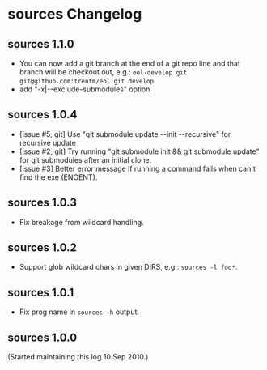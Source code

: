 # sources Changelog

## sources 1.1.0

- You can now add a git branch at the end of a git repo line and that branch
  will be checkout out, e.g.: `eol-develop git git@github.com:trentm/eol.git develop`.
- add "-x|--exclude-submodules" option


## sources 1.0.4

- [issue #5, git] Use "git submodule update --init --recursive" for recursive update
- [issue #2, git] Try running "git submodule init && git submodule update" for
  git submodules after an initial clone.
- [issue #3] Better error message if running a command fails when can't find
  the exe (ENOENT).

## sources 1.0.3

- Fix breakage from wildcard handling.

## sources 1.0.2

- Support glob wildcard chars in given DIRS, e.g.: `sources -l foo*`.

## sources 1.0.1

- Fix prog name in `sources -h` output.

## sources 1.0.0

(Started maintaining this log 10 Sep 2010.)
